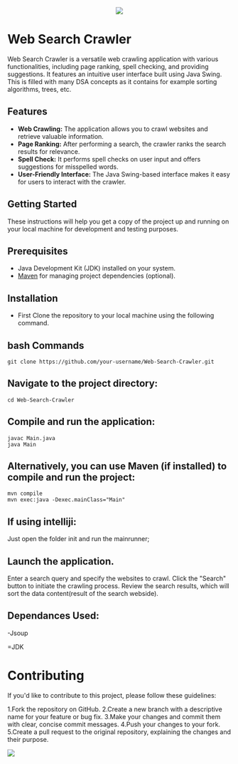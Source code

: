 <p align="center">
  <img src="https://capsule-render.vercel.app/api?type=waving&color=gradient&text=WebCrawller!&height=100&section=header"/>
</p>


# Web Search Crawler

Web Search Crawler is a versatile web crawling application with various functionalities, including page ranking, spell checking, and providing suggestions. It features an intuitive user interface built using Java Swing. This is filled with many DSA concepts as it contains for example sorting algorithms, trees, etc.

## Features

- **Web Crawling:** The application allows you to crawl websites and retrieve valuable information.
- **Page Ranking:** After performing a search, the crawler ranks the search results for relevance.
- **Spell Check:** It performs spell checks on user input and offers suggestions for misspelled words.
- **User-Friendly Interface:** The Java Swing-based interface makes it easy for users to interact with the crawler.

## Getting Started

These instructions will help you get a copy of the project up and running on your local machine for development and testing purposes.

## Prerequisites

- Java Development Kit (JDK) installed on your system.
- [Maven](https://maven.apache.org/download.cgi) for managing project dependencies (optional).

## Installation

- First Clone the repository to your local machine using the following command.
  
## bash Commands
```
git clone https://github.com/your-username/Web-Search-Crawler.git
```

## Navigate to the project directory:
```
cd Web-Search-Crawler
```

## Compile and run the application:
```
javac Main.java
java Main
```

## Alternatively, you can use Maven (if installed) to compile and run the project:
```
mvn compile
mvn exec:java -Dexec.mainClass="Main"
```

## If using intelliji:

Just open the folder init and run the mainrunner;

## Launch the application.

Enter a search query and specify the websites to crawl.
Click the "Search" button to initiate the crawling process.
Review the search results, which will sort the data content(result of the search webside).

## Dependances Used:

-Jsoup

=JDK

# Contributing

If you'd like to contribute to this project, please follow these guidelines:

1.Fork the repository on GitHub.
2.Create a new branch with a descriptive name for your feature or bug fix.
3.Make your changes and commit them with clear, concise commit messages.
4.Push your changes to your fork.
5.Create a pull request to the original repository, explaining the changes and their purpose.

<p align="left">
  <img src="https://capsule-render.vercel.app/api?type=waving&color=gradient&height=200&section=footer"/>
</p>

